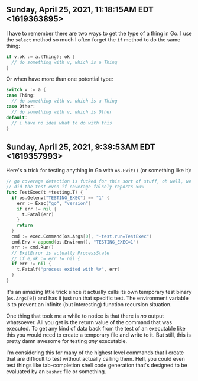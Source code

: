 ## Sunday, April 25, 2021, 11:18:15AM EDT <1619363895>

I have to remember there are two ways to get the type of a thing in Go.
I use the `select` method so much I often forget the `if` method to do
the same thing:

```go
if v,ok := a.(Thing); ok {
  // do something with v, which is a Thing
}
```

Or when have more than one potential type:

```go
switch v := a {
case Thing:
  // do something with v, which is a Thing
case Other:
  // do something with v, which is Other
default:
  // i have no idea what to do with this
}
```

## Sunday, April 25, 2021, 9:39:53AM EDT <1619357993>

Here's a trick for testing anything in Go  with `os.Exit()` (or
something like it):

```go
// go coverage detection is fucked for this sort of stuff, oh well, we
// did the test even if coverage falsely reports 50%
func TestExec(t *testing.T) {
  if os.Getenv("TESTING_EXEC") == "1" {
    err := Exec("go", "version")
    if err != nil {
      t.Fatal(err)
    }
    return
  }
  cmd := exec.Command(os.Args[0], "-test.run=TestExec")
  cmd.Env = append(os.Environ(), "TESTING_EXEC=1")
  err := cmd.Run()
  // ExitError is actually ProcessState
  // if e,ok := err != nil {
  if err != nil {
    t.Fatalf("process exited with %v", err)
  }
}
```

It's an amazing little trick since it actually calls its own temporary test binary (`os.Args[0]`) and has it just run that specific test. The environment variable is to prevent an infinite (but interesting) function recursion situation.

One thing that took me a while to notice is that there is *no* output whatsoever. All you get is the return value of the command that was executed. To get any kind of data back from the test of an executable like this you would need to create a temporary file and write to it. But still, this is pretty damn awesome for testing *any* executable.

I'm considering this for many of the highest level commands that I create that are difficult to test without actually calling them. Hell, you could even test things like tab-completion shell code generation that's designed to be evaluated by an `bashrc` file or something.
